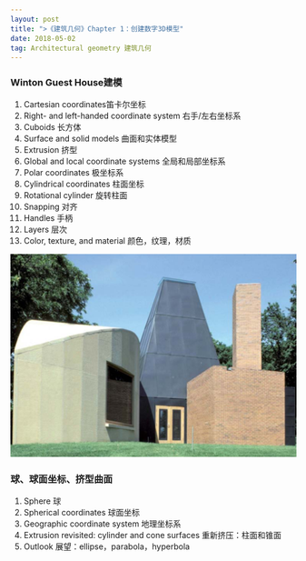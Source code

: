 ```yaml
---
layout: post
title: ">《建筑几何》Chapter 1：创建数字3D模型"
date: 2018-05-02
tag: Architectural geometry 建筑几何
---
```


### Winton Guest House建模

 1. Cartesian coordinates笛卡尔坐标
 2. Right- and left-handed coordinate system 右手/左右坐标系
 3. Cuboids 长方体
 4. Surface and solid models 曲面和实体模型
 5. Extrusion 挤型
 6. Global and local coordinate systems 全局和局部坐标系
 7. Polar coordinates 极坐标系
 8. Cylindrical coordinates 柱面坐标
 9. Rotational cylinder 旋转柱面
 10. Snapping 对齐
 11. Handles 手柄
 12. Layers 层次
 13. Color, texture, and material 颜色，纹理，材质
 
![](/images/posts/AG/winton.png)

### 球、球面坐标、挤型曲面

 1. Sphere 球
 2. Spherical coordinates 球面坐标
 3. Geographic coordinate system 地理坐标系
 4. Extrusion revisited: cylinder and cone surfaces 重新挤压：柱面和锥面
 5. Outlook 展望：ellipse，parabola，hyperbola
